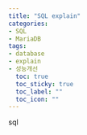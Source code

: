 ```yaml
---
title: "SQL explain"
categories:
- SQL
- MariaDB
tags:
- database
- explain
- 성능개선
  toc: true
  toc_sticky: true
  toc_label: ""
  toc_icon: ""
---
```

sql